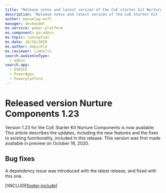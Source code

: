 ```yaml
---
title: "Release notes and latest version of the CoE starter kit Nurture Components 1.23 | MicrosoftDocs"
description: "Release notes and latest version of the CoE Starter Kit 1.23."
author: manuelap-msft
manager: devkeydet
ms.service: power-platform
ms.component: pa-admin
ms.topic: conceptual
ms.date: 10/16/2020
ms.author: mapichle
ms.reviewer: jimholtz
search.audienceType: 
  - admin
search.app: 
  - D365CE
  - PowerApps
  - Powerplatform
---
```


# Released version Nurture Components 1.23

Version 1.23 for the CoE Starter Kit Nurture Components is now available. This article describes the updates, including the new features and the fixes to existing functionality, included in this release. This version was first made available in preview on October 16, 2020.

## Bug fixes

A dependency issue was introduced with the latest release, and fixed with this one.

[!INCLUDE[footer-include](../../../includes/footer-banner.md)]
